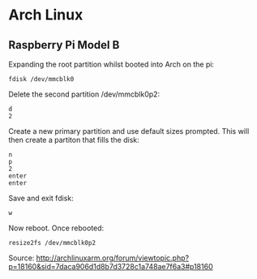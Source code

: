 Arch Linux
==========

Raspberry Pi Model B
--------------------

Expanding the root partition whilst booted into Arch on the pi:

    fdisk /dev/mmcblk0

Delete the second partition /dev/mmcblk0p2:

    d
    2

Create a new primary partition and use default sizes prompted. This will then create a partiton that fills the disk:

    n
    p
    2
    enter
    enter

Save and exit fdisk:

    w

Now reboot. Once rebooted:

    resize2fs /dev/mmcblk0p2

Source:
http://archlinuxarm.org/forum/viewtopic.php?p=18160&sid=7daca906d1d8b7d3728c1a748ae7f6a3#p18160
